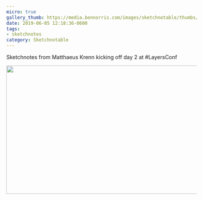 ```yaml
---
micro: true
gallery_thumb: https://media.bennorris.com/images/sketchnotable/thumbs/layers-2019-krenn.jpg
date: 2019-06-05 12:18:36-0600
tags:
- sketchnotes
category: Sketchnotable
---
```


Sketchnotes from Matthaeus Krenn kicking off day 2 at #LayersConf

<img src="https://media.bennorris.com/images/sketchnotable/layers-2019/layers-2019-krenn.jpg" width="600" height="340" alt="" />